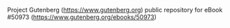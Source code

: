 Project Gutenberg (https://www.gutenberg.org) public repository for
eBook #50973 (https://www.gutenberg.org/ebooks/50973)
